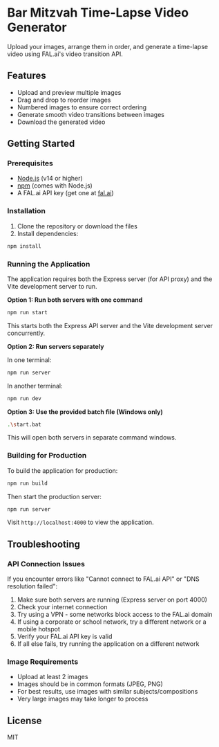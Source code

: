 # Bar Mitzvah Time-Lapse Video Generator

Upload your images, arrange them in order, and generate a time-lapse video using FAL.ai's video transition API.

## Features

- Upload and preview multiple images
- Drag and drop to reorder images
- Numbered images to ensure correct ordering
- Generate smooth video transitions between images
- Download the generated video

## Getting Started

### Prerequisites

- [Node.js](https://nodejs.org/) (v14 or higher)
- [npm](https://www.npmjs.com/) (comes with Node.js)
- A FAL.ai API key (get one at [fal.ai](https://fal.ai))

### Installation

1. Clone the repository or download the files
2. Install dependencies:

```bash
npm install
```

### Running the Application

The application requires both the Express server (for API proxy) and the Vite development server to run.

**Option 1: Run both servers with one command**

```bash
npm run start
```

This starts both the Express API server and the Vite development server concurrently.

**Option 2: Run servers separately**

In one terminal:

```bash
npm run server
```

In another terminal:

```bash
npm run dev
```

**Option 3: Use the provided batch file (Windows only)**

```bash
.\start.bat
```

This will open both servers in separate command windows.

### Building for Production

To build the application for production:

```bash
npm run build
```

Then start the production server:

```bash
npm run server
```

Visit `http://localhost:4000` to view the application.

## Troubleshooting

### API Connection Issues

If you encounter errors like "Cannot connect to FAL.ai API" or "DNS resolution failed":

1. Make sure both servers are running (Express server on port 4000)
2. Check your internet connection
3. Try using a VPN - some networks block access to the FAL.ai domain
4. If using a corporate or school network, try a different network or a mobile hotspot
5. Verify your FAL.ai API key is valid
6. If all else fails, try running the application on a different network

### Image Requirements

- Upload at least 2 images
- Images should be in common formats (JPEG, PNG)
- For best results, use images with similar subjects/compositions
- Very large images may take longer to process

## License

MIT
